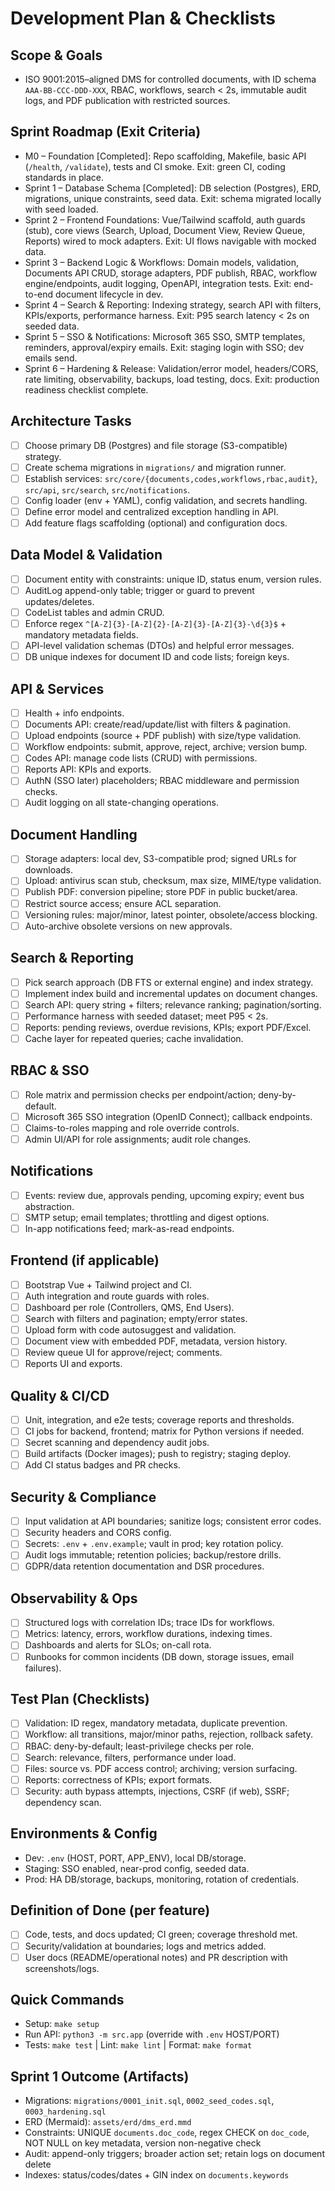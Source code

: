 # Development Plan & Checklists

## Scope & Goals
- ISO 9001:2015–aligned DMS for controlled documents, with ID schema `AAA-BB-CCC-DDD-XXX`, RBAC, workflows, search < 2s, immutable audit logs, and PDF publication with restricted sources.

## Sprint Roadmap (Exit Criteria)
- M0 – Foundation [Completed]: Repo scaffolding, Makefile, basic API (`/health`, `/validate`), tests and CI smoke. Exit: green CI, coding standards in place.
- Sprint 1 – Database Schema [Completed]: DB selection (Postgres), ERD, migrations, unique constraints, seed data. Exit: schema migrated locally with seed loaded.
- Sprint 2 – Frontend Foundations: Vue/Tailwind scaffold, auth guards (stub), core views (Search, Upload, Document View, Review Queue, Reports) wired to mock adapters. Exit: UI flows navigable with mocked data.
- Sprint 3 – Backend Logic & Workflows: Domain models, validation, Documents API CRUD, storage adapters, PDF publish, RBAC, workflow engine/endpoints, audit logging, OpenAPI, integration tests. Exit: end-to-end document lifecycle in dev.
- Sprint 4 – Search & Reporting: Indexing strategy, search API with filters, KPIs/exports, performance harness. Exit: P95 search latency < 2s on seeded data.
- Sprint 5 – SSO & Notifications: Microsoft 365 SSO, SMTP templates, reminders, approval/expiry emails. Exit: staging login with SSO; dev emails send.
- Sprint 6 – Hardening & Release: Validation/error model, headers/CORS, rate limiting, observability, backups, load testing, docs. Exit: production readiness checklist complete.

## Architecture Tasks
- [ ] Choose primary DB (Postgres) and file storage (S3-compatible) strategy.
- [ ] Create schema migrations in `migrations/` and migration runner.
- [ ] Establish services: `src/core/{documents,codes,workflows,rbac,audit}`, `src/api`, `src/search`, `src/notifications`.
- [ ] Config loader (env + YAML), config validation, and secrets handling.
- [ ] Define error model and centralized exception handling in API.
- [ ] Add feature flags scaffolding (optional) and configuration docs.

## Data Model & Validation
- [ ] Document entity with constraints: unique ID, status enum, version rules.
- [ ] AuditLog append-only table; trigger or guard to prevent updates/deletes.
- [ ] CodeList tables and admin CRUD.
- [ ] Enforce regex `^[A-Z]{3}-[A-Z]{2}-[A-Z]{3}-[A-Z]{3}-\d{3}$` + mandatory metadata fields.
- [ ] API-level validation schemas (DTOs) and helpful error messages.
- [ ] DB unique indexes for document ID and code lists; foreign keys.

## API & Services
- [ ] Health + info endpoints.
- [ ] Documents API: create/read/update/list with filters & pagination.
- [ ] Upload endpoints (source + PDF publish) with size/type validation.
- [ ] Workflow endpoints: submit, approve, reject, archive; version bump.
- [ ] Codes API: manage code lists (CRUD) with permissions.
- [ ] Reports API: KPIs and exports.
- [ ] AuthN (SSO later) placeholders; RBAC middleware and permission checks.
- [ ] Audit logging on all state-changing operations.

## Document Handling
- [ ] Storage adapters: local dev, S3-compatible prod; signed URLs for downloads.
- [ ] Upload: antivirus scan stub, checksum, max size, MIME/type validation.
- [ ] Publish PDF: conversion pipeline; store PDF in public bucket/area.
- [ ] Restrict source access; ensure ACL separation.
- [ ] Versioning rules: major/minor, latest pointer, obsolete/access blocking.
- [ ] Auto-archive obsolete versions on new approvals.

## Search & Reporting
- [ ] Pick search approach (DB FTS or external engine) and index strategy.
- [ ] Implement index build and incremental updates on document changes.
- [ ] Search API: query string + filters; relevance ranking; pagination/sorting.
- [ ] Performance harness with seeded dataset; meet P95 < 2s.
- [ ] Reports: pending reviews, overdue revisions, KPIs; export PDF/Excel.
- [ ] Cache layer for repeated queries; cache invalidation.

## RBAC & SSO
- [ ] Role matrix and permission checks per endpoint/action; deny-by-default.
- [ ] Microsoft 365 SSO integration (OpenID Connect); callback endpoints.
- [ ] Claims-to-roles mapping and role override controls.
- [ ] Admin UI/API for role assignments; audit role changes.

## Notifications
- [ ] Events: review due, approvals pending, upcoming expiry; event bus abstraction.
- [ ] SMTP setup; email templates; throttling and digest options.
- [ ] In-app notifications feed; mark-as-read endpoints.

## Frontend (if applicable)
- [ ] Bootstrap Vue + Tailwind project and CI.
- [ ] Auth integration and route guards with roles.
- [ ] Dashboard per role (Controllers, QMS, End Users).
- [ ] Search with filters and pagination; empty/error states.
- [ ] Upload form with code autosuggest and validation.
- [ ] Document view with embedded PDF, metadata, version history.
- [ ] Review queue UI for approve/reject; comments.
- [ ] Reports UI and exports.

## Quality & CI/CD
- [ ] Unit, integration, and e2e tests; coverage reports and thresholds.
- [ ] CI jobs for backend, frontend; matrix for Python versions if needed.
- [ ] Secret scanning and dependency audit jobs.
- [ ] Build artifacts (Docker images); push to registry; staging deploy.
- [ ] Add CI status badges and PR checks.

## Security & Compliance
- [ ] Input validation at API boundaries; sanitize logs; consistent error codes.
- [ ] Security headers and CORS config.
- [ ] Secrets: `.env` + `.env.example`; vault in prod; key rotation policy.
- [ ] Audit logs immutable; retention policies; backup/restore drills.
- [ ] GDPR/data retention documentation and DSR procedures.

## Observability & Ops
- [ ] Structured logs with correlation IDs; trace IDs for workflows.
- [ ] Metrics: latency, errors, workflow durations, indexing times.
- [ ] Dashboards and alerts for SLOs; on-call rota.
- [ ] Runbooks for common incidents (DB down, storage issues, email failures).

## Test Plan (Checklists)
- [ ] Validation: ID regex, mandatory metadata, duplicate prevention.
- [ ] Workflow: all transitions, major/minor paths, rejection, rollback safety.
- [ ] RBAC: deny-by-default; least-privilege checks per role.
- [ ] Search: relevance, filters, performance under load.
- [ ] Files: source vs. PDF access control; archiving; version surfacing.
- [ ] Reports: correctness of KPIs; export formats.
- [ ] Security: auth bypass attempts, injections, CSRF (if web), SSRF; dependency scan.

## Environments & Config
- Dev: `.env` (HOST, PORT, APP_ENV), local DB/storage.
- Staging: SSO enabled, near-prod config, seeded data.
- Prod: HA DB/storage, backups, monitoring, rotation of credentials.

## Definition of Done (per feature)
- [ ] Code, tests, and docs updated; CI green; coverage threshold met.
- [ ] Security/validation at boundaries; logs and metrics added.
- [ ] User docs (README/operational notes) and PR description with screenshots/logs.

## Quick Commands
- Setup: `make setup`
- Run API: `python3 -m src.app` (override with `.env` HOST/PORT)
- Tests: `make test` | Lint: `make lint` | Format: `make format`

## Sprint 1 Outcome (Artifacts)
- Migrations: `migrations/0001_init.sql`, `0002_seed_codes.sql`, `0003_hardening.sql`
- ERD (Mermaid): `assets/erd/dms_erd.mmd`
- Constraints: UNIQUE `documents.doc_code`, regex CHECK on `doc_code`, NOT NULL on key metadata, version non-negative check
- Audit: append-only triggers; broader action set; retain logs on document delete
- Indexes: status/codes/dates + GIN index on `documents.keywords`

